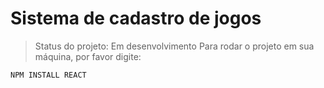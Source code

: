 # Sistema de cadastro de jogos

> Status do projeto: Em desenvolvimento
Para rodar o projeto em sua máquina, por favor digite:
```
NPM INSTALL REACT
```
